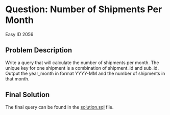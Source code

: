 # Question: Number of Shipments Per Month
Easy ID 2056

## Problem Description
Write a query that will calculate the number of shipments per month. The unique key for one shipment is a combination of shipment_id and sub_id. Output the year_month in format YYYY-MM and the number of shipments in that month.

## Final Solution
The final query can be found in the [solution.sql](./solution.sql) file.